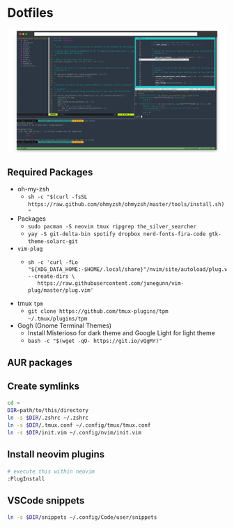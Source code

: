 # Dotfiles

<p align="center">
<img src="preview.png">
</p>

## Required Packages

- oh-my-zsh
  - `sh -c "$(curl -fsSL https://raw.github.com/ohmyzsh/ohmyzsh/master/tools/install.sh)"`
- Packages
  - `sudo pacman -S neovim tmux ripgrep the_silver_searcher`
  - `yay -S git-delta-bin spotify dropbox nerd-fonts-fira-code gtk-theme-solarc-git`
- `vim-plug`
  - ```
    sh -c 'curl -fLo "${XDG_DATA_HOME:-$HOME/.local/share}"/nvim/site/autoload/plug.vim --create-dirs \
       https://raw.githubusercontent.com/junegunn/vim-plug/master/plug.vim'
    ```
- tmux `tpm`
  - `git clone https://github.com/tmux-plugins/tpm ~/.tmux/plugins/tpm`
- Gogh (Gnome Terminal Themes)
  - Install Misterioso for dark theme and Google Light for light theme
  - `bash -c "$(wget -qO- https://git.io/vQgMr)"`

## AUR packages

## Create symlinks

```bash
cd ~
DIR=path/to/this/directory
ln -s $DIR/.zshrc ~/.zshrc
ln -s $DIR/.tmux.conf ~/.config/tmux/tmux.conf
ln -s $DIR/init.vim ~/.config/nvim/init.vim
```

## Install neovim plugins

```bash
# execute this within neovim
:PlugInstall
```

## VSCode snippets
```bash
ln -s $DIR/snippets ~/.config/Code/user/snippets
```
